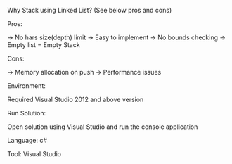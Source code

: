 Why Stack using Linked List? (See below pros and cons)

Pros:

-> No hars size(depth) limit
-> Easy to implement
	-> No bounds checking
	-> Empty list = Empty Stack
	
Cons:

-> Memory allocation on push
-> Performance issues

Environment:

Required Visual Studio 2012 and above version

Run Solution:

Open solution using Visual Studio and run the console application

Language: c#

Tool: Visual Studio